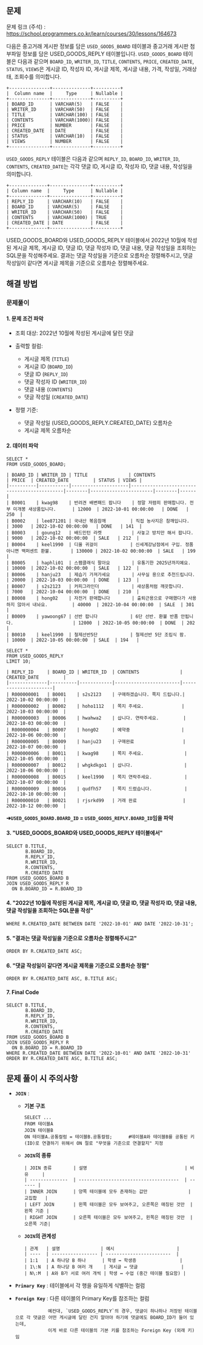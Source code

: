 ## **문제**
문제 링크 (주석) : https://school.programmers.co.kr/learn/courses/30/lessons/164673

다음은 중고거래 게시판 정보를 담은 `USED_GOODS_BOARD` 테이블과 중고거래 게시판 첨부파일 정보를 담은 USED_GOODS_REPLY 테이블입니다. 
`USED_GOODS_BOARD` 테이블은 다음과 같으며 `BOARD_ID`, `WRITER_ID`, `TITLE`, `CONTENTS`, `PRICE`, `CREATED_DATE`, `STATUS`, `VIEWS`은 게시글 ID, 작성자 ID, 게시글 제목, 게시글 내용, 가격, 작성일, 거래상태, 조회수를 의미합니다.

```
+---------------+--------------+----------+
|  Column name  |     Type     | Nullable |
+---------------+--------------+----------+
| BOARD_ID      | VARCHAR(5)   | FALSE    |
| WRITER_ID     | VARCHAR(50)  | FALSE    |
| TITLE         | VARCHAR(100) | FALSE    |
| CONTENTS      | VARCHAR(1000)| FALSE    |
| PRICE         | NUMBER       | FALSE    |
| CREATED_DATE  | DATE         | FALSE    |
| STATUS        | VARCHAR(10)  | FALSE    |
| VIEWS         | NUMBER       | FALSE    |
+---------------+--------------+----------+
```

`USED_GOODS_REPLY` 테이블은 다음과 같으며 `REPLY_ID`, `BOARD_ID`, `WRITER_ID`, `CONTENTS`, `CREATED_DATE`는 각각 댓글 ID, 게시글 ID, 작성자 ID, 댓글 내용, 작성일을 의미합니다.

```
+--------------+---------------+----------+
| Column name  |     Type      | Nullable |
+--------------+---------------+----------+
| REPLY_ID     | VARCHAR(10)   | FALSE    |
| BOARD_ID     | VARCHAR(5)    | FALSE    |
| WRITER_ID    | VARCHAR(50)   | FALSE    |
| CONTENTS     | VARCHAR(1000) | TRUE     |
| CREATED_DATE | DATE          | FALSE    |
+--------------+---------------+----------+
```

USED_GOODS_BOARD와 USED_GOODS_REPLY 테이블에서 2022년 10월에 작성된 게시글 제목, 게시글 ID, 댓글 ID, 댓글 작성자 ID, 댓글 내용, 댓글 작성일을 조회하는 SQL문을 작성해주세요. 결과는 댓글 작성일을 기준으로 오름차순 정렬해주시고, 댓글 작성일이 같다면 게시글 제목을 기준으로 오름차순 정렬해주세요.


## **해결 방법**

### **문제풀이**
#### 1. **문제 조건 파악**
* 조회 대상: 2022년 10월에 작성된 게시글에 달린 댓글

* 출력할 컬럼:
  * 게시글 제목 (`TITLE`)
  * 게시글 ID (`BOARD_ID`)
  * 댓글 ID (`REPLY_ID`)
  * 댓글 작성자 ID (`WRITER_ID`)
  * 댓글 내용 (`CONTENTS`)
  * 댓글 작성일 (`CREATED_DATE`)

* 정렬 기준:
  * 댓글 작성일 (USED_GOODS_REPLY.CREATED_DATE) 오름차순
  * 게시글 제목 오름차순
    
#### 2. **데이터 파악**
```
SELECT *
FROM USED_GOODS_BOARD;
```
```
| BOARD_ID | WRITER_ID | TITLE               | CONTENTS                                    | PRICE  | CREATED_DATE         | STATUS | VIEWS |
|----------|-----------|---------------------|---------------------------------------------|--------|-----------------------|--------|------|
| B0001    | kwag98    | 반려견 배변패드 팝니다    | 정말 저렴히 판매합니다. 전부 미개봉 새상품입니다.      | 12000  | 2022-10-01 00:00:00   | DONE   | 250  |
| B0002    | lee871201 | 국내산 볶음참깨         | 직접 농사지은 참깨입니다.                         | 3000   | 2022-10-02 00:00:00   | DONE   | 141  |
| B0003    | goung12   | 배드민턴 라켓           | 사놓고 방치만 해서 팝니다.                        | 9000   | 2022-10-02 00:00:00  | SALE   | 212  |
| B0004    | keel1990  | 디올 귀걸이            | 신세계강남점에서 구입. 정품 아니면 백퍼센트 환불.       | 130000 | 2022-10-02 00:00:00  | SALE   | 199  |
| B0005    | haphli01  | 스팸클래식 팔아요        | 유통기한 2025년까지예요.                         | 10000  | 2022-10-02 00:00:00  | SALE   | 122  |
| B0006    | hanju23   | 제습기 가져가세요        | 사무실 용으로 추천드립니다.                        | 20000  | 2022-10-03 00:00:00  | DONE   | 123  |
| B0007    | s2s2123   | 커피그라인더            | 새상품처럼 깨끗합니다.                            | 7000   | 2022-10-04 00:00:00  | DONE   | 210  |
| B0008    | hong02    | 자전거 판매합니다        | 출퇴근용으로 구매했다가 사용하지 않아서 내놔요.         | 40000  | 2022-10-04 00:00:00  | SALE  | 301   |
| B0009    | yawoong67 | 선반 팝니다            | 6단 선반. 환불 반품 안됩니다.                      | 12000  | 2022-10-05 00:00:00  | DONE  | 202   |
| B0010    | keel1990  | 철제선반5단            | 철제선반 5단 조립식 팜.                           | 10000  | 2022-10-05 00:00:00  | SALE  | 194   |
```
```
SELECT *
FROM USED_GOODS_REPLY
LIMIT 10;
```
```
| REPLY_ID     | BOARD_ID | WRITER_ID  | CONTENTS               | CREATED_DATE         |
|--------------|----------|------------|------------------------|----------------------|
| R000000001   | B0001    | s2s2123    | 구매하겠습니다. 쪽지 드립니다.| 2022-10-02 00:00:00  |
| R000000002   | B0002    | hoho1112   | 쪽지 주세요.              | 2022-10-03 00:00:00  |
| R000000003   | B0006    | hwahwa2    | 삽니다. 연락주세요.         | 2022-10-03 00:00:00  |
| R000000004   | B0007    | hong02     | 예약중                   | 2022-10-06 00:00:00  |
| R000000005   | B0009    | hanju23    | 구매완료                  | 2022-10-07 00:00:00  |
| R000000006   | B0011    | kwag98     | 쪽지 주세요.               | 2022-10-05 00:00:00  |
| R000000007   | B0012    | whgkdkgo1  | 삽니다.                   | 2022-10-06 00:00:00  | 
| R000000008   | B0015    | keel1990   | 쪽지 연락주세요.            | 2022-10-07 00:00:00  |
| R000000009   | B0016    | qudfh57    | 쪽지 드렸습니다.            | 2022-10-10 00:00:00  |
| R000000010   | B0021    | rjsrkd99   | 거래 완료                 | 2022-10-12 00:00:00  |
```
**➔`USED_GOODS_BOARD.BOARD_ID` = `USED_GOODS_REPLY.BOARD_ID`임을 파악**

#### 3. **"USED_GOODS_BOARD와 USED_GOODS_REPLY 테이블에서"**
```
SELECT B.TITLE,
       B.BOARD_ID,
       R.REPLY_ID,
       R.WRITER_ID,
       R.CONTENTS,
       R.CREATED_DATE
FROM USED_GOODS_BOARD B
JOIN USED_GOODS_REPLY R
  ON B.BOARD_ID = R.BOARD_ID
```

#### 4. **"2022년 10월에 작성된 게시글 제목, 게시글 ID, 댓글 ID, 댓글 작성자 ID, 댓글 내용, 댓글 작성일을 조회하는 SQL문을 작성"**
```
WHERE R.CREATED_DATE BETWEEN DATE '2022-10-01' AND DATE '2022-10-31';
```


#### 5. **"결과는 댓글 작성일을 기준으로 오름차순 정렬해주시고"**
```
ORDER BY R.CREATED_DATE ASC;
```

#### 6. **"댓글 작성일이 같다면 게시글 제목을 기준으로 오름차순 정렬"**
```
ORDER BY R.CREATED_DATE ASC, B.TITLE ASC;
```

#### 7. **Final Code**
```
SELECT B.TITLE,
       B.BOARD_ID,
       R.REPLY_ID,
       R.WRITER_ID,
       R.CONTENTS,
       R.CREATED_DATE
FROM USED_GOODS_BOARD B
JOIN USED_GOODS_REPLY R
  ON B.BOARD_ID = R.BOARD_ID
WHERE R.CREATED_DATE BETWEEN DATE '2022-10-01' AND DATE '2022-10-31'
ORDER BY R.CREATED_DATE ASC, B.TITLE ASC;
```




## **문제 풀이 시 주의사항**
* **`JOIN`** :
  * **기본 구조**
    ```
    SELECT ...
    FROM 테이블A
    JOIN 테이블B
    ON 테이블A.공통컬럼 = 테이블B.공통컬럼;      #테이블A와 테이블B를 공통된 키(ID)로 연결하기 위해서 ON 절로 "무엇을 기준으로 연결할지" 지정
    ```
  * **`JOIN`의 종류**
    ```
    | JOIN 종류        | 설명                                    | 비유     |
    | --------------  | -------------------------------------  | ------ |
    | INNER JOIN      | 양쪽 테이블에 모두 존재하는 값만               | 교집합   |
    | LEFT JOIN       | 왼쪽 테이블은 모두 보여주고, 오른쪽은 매칭된 것만  | 왼쪽 기준 |
    | RIGHT JOIN      | 오른쪽 테이블은 모두 보여주고, 왼쪽은 매칭된 것만  | 오른쪽 기준|
    ```
    
  * **`JOIN`의 관계성**
    ```
    | 관계   | 설명               | 예시                       |
    | ----  | ----------------- | ------------------------  |
    | 1:1   | A 하나당 B 하나      | 학생 ↔ 학생증                |
    | 1\:N  | A 하나당 B 여러 개    | 게시글 ↔ 댓글                |
    | N\:M  | A와 B가 서로 여러 개씩 | 학생 ↔ 수업 (중간 테이블 필요함) |
    ```

* **`Primary Key`** : 테이블에서 각 행을 유일하게 식별하는 컬럼
* **`Foreign Key`** : 다른 테이블의 Primary Key를 참조하는 컬럼
  
                  예컨대, `USED_GOODS_REPLY`의 경우, 댓글이 하나하나 저장된 테이블으로 각 댓글은 어떤 게시글에 달린 건지 알아야 하기에 댓글에도 BOARD_ID가 들어 있는데,
                  이게 바로 다른 테이블의 기본 키를 참조하는 Foreign Key (외래 키)임
